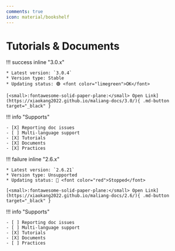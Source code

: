 ```yaml
---
comments: true
icon: material/bookshelf
---
```


# Tutorials & Documents

<div markdown>

!!! success inline "3.0.x"

    * Latest version: `3.0.4`
    * Version type: Stable
    * Updating status: 🟢 <font color="limegreen">OK</font>

    [<small>:fontawesome-solid-paper-plane:</small> Open Link](https://xiaokang2022.github.io/maliang-docs/3.0/){ .md-button target="_black" }

!!! info "Supports"

    - [X] Reporting doc issues
    - [ ] Multi-language support
    - [X] Tutorials
    - [X] Documents
    - [X] Practices

</div>

<div markdown>

!!! failure inline "2.6.x"

    * Latest version: `2.6.21`
    * Version type: Unsupported
    * Updating status: 🔴 <font color="red">Stopped</font>

    [<small>:fontawesome-solid-paper-plane:</small> Open Link](https://xiaokang2022.github.io/maliang-docs/2.6/){ .md-button target="_black" }

!!! info "Supports"

    - [ ] Reporting doc issues
    - [ ] Multi-language support
    - [X] Tutorials
    - [X] Documents
    - [ ] Practices

</div>
